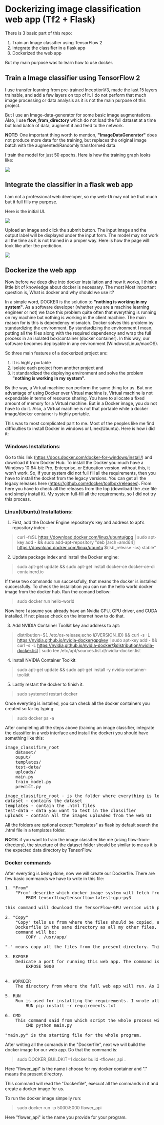 # Dockerizing image classification web app (Tf2 + Flask)

There is 3 basic part of this repo:

1. Train an Image classifier using TensorFlow 2 
2. Integrate the classifier in a flask app 
3. Dockerized the web app

But my main purpose was to learn how to use docker.

## Train a Image classifier using TensorFlow 2

I use transfer learning from pre-trained InceptionV3, made the last 15 layers trainable, and add a few layers on top of it. I do not perform that much image processing or data analysis as it is not the main purpose of this project.

But I use an Image-data-generator for some basic image augmentations. Also, I use <strong>flow_from_directory</strong> which do not load the full dataset at a time but load batch of data, augment it and feed to the network.

<strong>NOTE:</strong> One important thing worth to mention, <strong>"ImageDataGenerator"</strong> does not produce more data for the training, but replaces the original image batch with the augmented/Randomly transformed data.

I train the model for just 50 epochs. Here is how the training graph looks like:

![](images/unfrozen.png)

## Integrate the classifier in a flask web app

I am not a professional web developer, so my web-Ui may not be that much but it full fills my purpose.

Here is the initial UI.

![](images/starting_ui.png)

Upload an image and click the submit button. The input image and the output label will be displayed under the input form. The model may not work all the time as it is not trained in a proper way. Here is how the page will look like after the prediction.

![](images/prediction_ui.png)

## Dockerize the web app

Now before we deep dive into docker installation and how it works, I think a little bit of knowledge about docker is necessary. The most Most important question is, What is docker and why should we use it?

In a simple word, DOCKER is the solution to <strong>"nothing is working in my system"</strong>. As a software developer (whether you are a machine learning engineer or not) we face this problem quite often that everything is running on my machine but nothing is working in the client machine. The main reason for is this is dependency mismatch. Docker solves this problem by standardizing the environment. By standardizing the environment I mean, putting all the files along with the required dependency and wrap the full process in an isolated box/container (docker container). In this way, our software becomes deployable in any environment (Windows/Linux/macOS).

So three main features of a dockerized project are:
1. It is highly portable
2. Isolate each project from another project and
3. it standardized the deploying environment and solve the problem <strong>"nothing is working in my system"</strong>.

By the way, a Virtual machine can perform the same thing for us. But one advantage of using Docker over Virtual machine is, Virtual machine is not expendable in terms of resource sharing. You have to allocate a fixed amount of memory for a Virtual machine. But in a Docker image, you do not have to do it. Also, a Virtual machine is not that portable while a docker image/docker container is highly portable.

This was to most complicated part to me. Most of the peoples like me find difficulties to install Docker in windows or Linex(Ubuntu). Here is how i did it:

### Windows Installations:
Go to this link (https://docs.docker.com/docker-for-windows/install/) and download it from Docker Hub. To install the Docker you much have a Windows 10 64-bit: Pro, Enterprise, or Education version. without this, it won't work. So, if your system did not full fill all the requirements, then you have to install the docket from the legacy versions. You can get all the legacy releases here (https://github.com/docker/toolbox/releases). From here you have to check all the releases from the top (download the .exe file and simply install it). My system full-fill all the requirements, so I did not try this process.

### Linux(Ubuntu) Installations:

1. First, add the Docker Engine repository’s key and address to apt’s repository index - 
>curl -fsSL https://download.docker.com/linux/ubuntu/gpg | sudo apt-key add - && sudo add-apt-repository "deb [arch=amd64] https://download.docker.com/linux/ubuntu $(lsb_release -cs) stable"

2. Update package index and install the Docker engine:
>sudo apt-get update && sudo apt-get install docker-ce docker-ce-cli containerd.io

If these two commands run successfully, that means the docker is installed successfully. To check the installation you can run the hello world docker image from the docker hub. Run the comand bellow:
>sudo docker run hello-world

Now here I assume you already have an Nvidia GPU, GPU driver, and CUDA installed. If not please check on the internet how to do that.

3. Add NVIDIA Container Toolkit key and address to apt:
>distribution=$(. /etc/os-release;echo $ID$VERSION_ID) && curl -s -L https://nvidia.github.io/nvidia-docker/gpgkey | sudo apt-key add - && curl -s -L https://nvidia.github.io/nvidia-docker/$distribution/nvidia-docker.list | sudo tee /etc/apt/sources.list.d/nvidia-docker.list

4. Install NVIDIA Container Toolkit:
>sudo apt-get update && sudo apt-get install -y nvidia-container-toolkit

5. Lastly restart the docker to finish it.
>sudo systemctl restart docker

Once everyting is installed, you can check all the docker containers you created so far by typing: 
>sudo docker ps -a

After completing all the steps above (training an image classifier, integrate the classifier in a web interface and install the docker) you should have something like this:

<pre>
image_classifire_root
	dataset/
	ouput/
	templates/
	test-data/
	uploads/
	main.py
	train_model.py
	predict.py
</pre>

<pre>
image_classifire_root - is the folder where everything is located.
dataset - contains the dataset
templates - contain the .html files
test-data - data you want to test in the classifier
uploads - contain all the images uploaded from the web UI
</pre>

All the folders are optional except "templates" as flask by default search the .html file in a templates folder.

<strong>NOTE:</strong> if you want to train the image classifier like me (using flow-from-directory), the structure of the dataset folder should be similar to me as it is the
expected data directory by TensorFlow.

### Docker commands

After everyting is being done, now we will create our Dockerfile. There are few basic commands we have to write in this file:

<pre>
1. "From"
	"From" describe which docker image system will fetch from the docker hub. As I am using Tensorflow 2, I fetch the latest version from the docker hub. The command is:
		FROM tensorflow/tensorflow:latest-gpu-py3

this command will download the TensorFlow-GPU version with python 3 from the docker hub.

2. "Copy"
	"Copy" tells us from where the files should be copied, and where to save in the newly downloaded docker container (downloaded using the FROM command). I created the
	Dockerfile in the same directory as all my other files. and I like to copy all the files in "/usr/app/" directory in the newly downloaded docker container. So the
	command will be:
		COPY . /usr/app/

"." means copy all the files from the present directory. This command copy all the files from the present directory to "/usr/app/" directory.

3. EXPOSE
	Dedicate a port for running this web app. The command is:
		EXPOSE 5000


4. WORKDIR
	The directory from where the full web app will run. As I copy all the files in "/usr/app/" directory, so I initialize this directory as my working directory.

5. RUN
	Run is used for installing the requirements. I wrote all the required dependencies with the respective version in a "requirements.txt" file. So the command is:
		RUN pip install -r requirements.txt

6. CMD
	This command said from which script the whole process will run. this is the same command we regularly use "python file_name.py".So the command is:
		CMD python main.py

"main.py" is the starting file for the whole program.
</pre>

After writing all the comands in the "Dockerfile", next we will build the docker image for our web app. Do that the command is: 
>sudo DOCKER_BUILDKIT=1 docker build -tflower_api .

Here "flower_api" is the name i choose for my docker container and "." means the present directory.

This command will read the "Dockerfile", execuat all the commands in it and create a docker image for us.

To run the docker image simpelly run:
>sudo docker run -p 5000:5000 flower_api

Here "flower_api" is the name you provide for your program.
